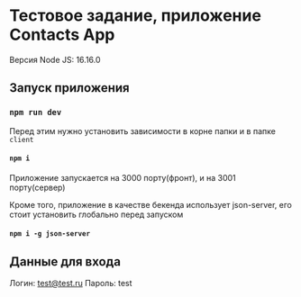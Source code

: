 # Тестовое задание, приложение Contacts App

Версия Node JS: 16.16.0

## Запуск приложения

### `npm run dev`

Перед этим нужно установить зависимости в корне папки и в папке `client`

#### `npm i`

Приложение запускается на 3000 порту(фронт), и на 3001 порту(сервер)

Кроме того, приложение в качестве бекенда использует json-server, его стоит установить глобально перед запуском

#### `npm i -g json-server`

## Данные для входа

Логин: test@test.ru
Пароль: test
